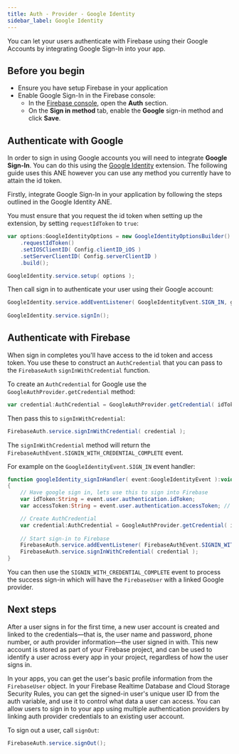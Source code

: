 ```yaml
---
title: Auth - Provider - Google Identity
sidebar_label: Google Identity
---
```


You can let your users authenticate with Firebase using their Google Accounts by integrating Google Sign-In into your app.


## Before you begin

- Ensure you have setup Firebase in your application
- Enable Google Sign-In in the Firebase console:
  - In the [Firebase console](https://console.firebase.google.com/), open the **Auth** section.
  - On the **Sign in method** tab, enable the **Google** sign-in method and click **Save**.


## Authenticate with Google

In order to sign in using Google accounts you will need to integrate **Google Sign-In**. 
You can do this using the [Google Identity](https://airnativeextensions.com/extension/com.distriqt.GoogleIdentity) extension.
The following guide uses this ANE however you can use any method you currently have to attain the id token.

Firstly, integrate Google Sign-In in your application by following the steps outlined in the Google Identity ANE.

You must ensure that you request the id token when setting up the extension, by setting `requestIdToken` to `true`:

```actionscript
var options:GoogleIdentityOptions = new GoogleIdentityOptionsBuilder()
	.requestIdToken()
	.setIOSClientID( Config.clientID_iOS )
	.setServerClientID( Config.serverClientID )
	.build();

GoogleIdentity.service.setup( options );
```

Then call sign in to authenticate your user using their Google account:

```actionscript
GoogleIdentity.service.addEventListener( GoogleIdentityEvent.SIGN_IN, googleIdentity_signInHandler );
					
GoogleIdentity.service.signIn();
```


## Authenticate with Firebase

When sign in completes you'll have access to the id token and access token. 
You use these to construct an `AuthCredential` that you can pass to the `FirebaseAuth` 
`signInWithCredential` function.

To create an `AuthCredential` for Google use the `GoogleAuthProvider.getCredential` method:

```actionscript
var credential:AuthCredential = GoogleAuthProvider.getCredential( idToken, accessToken );
```

Then pass this to `signInWithCredential`:

```actionscript
FirebaseAuth.service.signInWithCredential( credential );
```

The `signInWithCredential` method will return the `FirebaseAuthEvent.SIGNIN_WITH_CREDENTIAL_COMPLETE` event.


For example on the `GoogleIdentityEvent.SIGN_IN` event handler:

```actionscript
function googleIdentity_signInHandler( event:GoogleIdentityEvent ):void
{
	// Have google sign in, lets use this to sign into Firebase
	var idToken:String = event.user.authentication.idToken;
	var accessToken:String = event.user.authentication.accessToken; // probably will be null

	// Create AuthCredential	
	var credential:AuthCredential = GoogleAuthProvider.getCredential( idToken, accessToken );
	
	// Start sign-in to Firebase
	FirebaseAuth.service.addEventListener( FirebaseAuthEvent.SIGNIN_WITH_CREDENTIAL_COMPLETE, signInWithCredential_completeHandler );
	FirebaseAuth.service.signInWithCredential( credential );
}
```

You can then use the `SIGNIN_WITH_CREDENTIAL_COMPLETE` event to process the success sign-in 
which will have the `FirebaseUser` with a linked Google provider.


## Next steps

After a user signs in for the first time, a new user account is created and linked to the credentials—that is, the user name and password, phone number, or auth provider information—the user signed in with. This new account is stored as part of your Firebase project, and can be used to identify a user across every app in your project, regardless of how the user signs in.

In your apps, you can get the user's basic profile information from the `FirebaseUser` object. 
In your Firebase Realtime Database and Cloud Storage Security Rules, you can get the signed-in 
user's unique user ID from the auth variable, and use it to control what data a user can access.
You can allow users to sign in to your app using multiple authentication providers by linking 
auth provider credentials to an existing user account.

To sign out a user, call `signOut`:

```actionscript
FirebaseAuth.service.signOut();
```